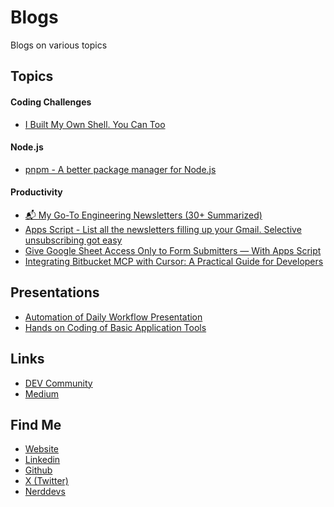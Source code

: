 # Blogs
Blogs on various topics

## Topics

#### Coding Challenges
- [I Built My Own Shell. You Can Too](./topics/Coding%20Challenges/I%20Built%20My%20Own%20Shell.%20You%20Can%20Too.md)

#### Node.js
- [pnpm - A better package manager for Node.js](./topics/Node.js/pnpm%20-%20A%20better%20package%20manager%20for%20Node.js.md)

#### Productivity
- [📬 My Go-To Engineering Newsletters (30+ Summarized)](./topics/Productivity/📬%20My%20Go-To%20Engineering%20Newsletters%20(30+%20Summarized).md)
- [Apps Script - List all the newsletters filling up your Gmail. Selective unsubscribing got easy](./topics/Productivity/Apps%20Script%20-%20List%20all%20the%20newsletters%20filling%20up%20your%20Gmail.%20Selective%20unsubscribing%20got%20easy.md)
- [Give Google Sheet Access Only to Form Submitters — With Apps Script](./topics/Productivity/Give%20Google%20Sheet%20Access%20Only%20to%20Form%20Submitters%20—%20With%20Apps%20Script.md)
- [Integrating Bitbucket MCP with Cursor: A Practical Guide for Developers](./topics/Productivity/Integrating%20Bitbucket%20MCP%20with%20Cursor:%20A%20Practical%20Guide%20for%20Developers.md)


## Presentations
- [Automation of Daily Workflow Presentation](./presentations/Automation%20of%20Daily%20Workflow%20Presentation.md)
- [Hands on Coding of Basic Application Tools](./presentations/Hands%20on%20Coding%20of%20Basic%20Application%20Tools.md)


## Links
- [DEV Community](https://dev.to/mir_mursalin_ankur)
- [Medium](https://mir-mursalin-ankur.medium.com/)


## Find Me
- [Website](https://encryptioner.github.io)
- [Linkedin](https://www.linkedin.com/in/mir-mursalin-ankur)
- [Github](https://github.com/Encryptioner)
- [X (Twitter)](https://twitter.com/AnkurMursalin)
- [Nerddevs](https://nerddevs.com/author/ankur/)
